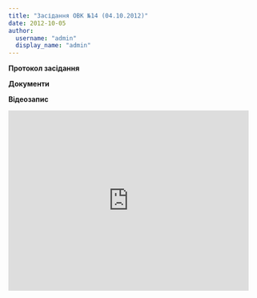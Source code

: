 ```yaml
---
title: "Засідання ОВК №14 (04.10.2012)"
date: 2012-10-05
author: 
  username: "admin"
  display_name: "admin"
---
```


**Протокол засідання**

**Документи**

**Відеозапис**

<iframe width="480" height="360" src="http://www.youtube.com/embed/_XwOEZJbbMo" frameborder="0" allowfullscreen></iframe>
